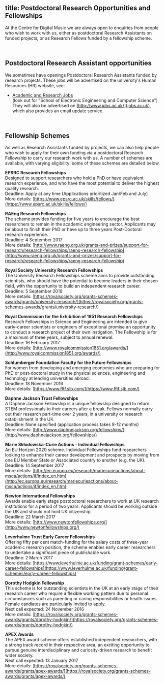 title: Postdoctoral Research Opportunities and Fellowships
---------

<p>At the Centre for Digital Music we are always open to enquiries from people who wish to work with us, either as postdoctoral Research Assistants on funded projects, or as Research Fellows funded by a fellowship scheme.</p>

<br>

Postdoctoral Research Assistant opportunities
-------

We sometimes have openings Postdoctoral Research Assistants funded by research projects. These jobs will be advertised on the university's Human Resources (HR) website, see:

* [Academic and Research Jobs](https://webapps2.is.qmul.ac.uk/jobs/jobs.action?classID=1)<br>(look out for "School of Electronic Engineering and Computer Science")
They will also be advertised on [http://www.jobs.ac.uk/](jobs.ac.uk), which also provides an email update service.

<br>

Fellowship Schemes
-------

As well as Research Assistants funded by projects, we can also help people who wish to apply for their own funding via a postdoctoral Research Fellowship to carry our research work with us. A number of schemes are available, with varying eligibility: some of these schemes are detailed below.

<b>EPSRC Research Fellowships</b>
<br>Designed to support researchers who hold a PhD or have equivalent research experience, and who have the most potential to deliver the highest quality research.
<br>Deadline: Apply at any time (Applications prioritized Jan/Feb and July)
<br>More details: [https://www.epsrc.ac.uk/skills/fellows/](https://www.epsrc.ac.uk/skills/fellows/)

<b>RAEng Research Fellowships</b>
<br>The scheme provides funding for five years to encourage the best researchers to remain in the academic engineering sector. Applicants may be about to finish their PhD or have up to three years Post-Doctoral research experience.
<br>Deadline: 4 September 2017
<br>More details: [http://www.raeng.org.uk/grants-and-prizes/support-for-research/research-fellowships/raeng-research-fellowship](http://www.raeng.org.uk/grants-and-prizes/support-for-research/research-fellowships/raeng-research-fellowship)

<b>Royal Society University Research Fellowships</b>
<br>The University Research Fellowships scheme aims to provide outstanding scientists, who should have the potential to become leaders in their chosen field, with the opportunity to build an independent research career.
<br>Deadline: 5 September 2016
<br>More details: [https://royalsociety.org/grants-schemes-awards/grants/university-research/](https://royalsociety.org/grants-schemes-awards/grants/university-research/)

<b>Royal Commission for the Exhibition of 1851 Research Fellowships</b>
<br>Research Fellowships in Science and Engineering are intended to give early-career scientists or engineers of exceptional promise an opportunity to conduct a research project of their own instigation. The Fellowship is for a maximum of three years, subject to annual renewal.
<br>Deadline: 16 February 2017
<br>More details: [http://www.royalcommission1851.org/awards/](http://www.royalcommission1851.org/awards/)

<b>Schlumberger Foundation Faculty for the Future Fellowships</b>
<br>For women from developing and emerging economies who are preparing for PhD or post-doctoral study in the physical sciences, engineering and technology at leading universities abroad.
<br>Deadline: 18 November 2016
<br>More details: [https://www.fftf.slb.com/](https://www.fftf.slb.com/)

<b>Daphne Jackson Trust Fellowships</b>
<br>A Daphne Jackson Fellowship is a unique fellowship designed to return STEM professionals to their careers after a break. Fellows normally carry out their research part-time over 2 years, in a university or research establishment in the UK.
<br>Deadline: None specified (application process takes 9-12 months)
<br>More details: [http://www.daphnejackson.org/fellowships/](http://www.daphnejackson.org/fellowships/)

<b> Marie Skłodowska-Curie Actions - Individual Fellowships</b>
<br>An EU Horizon 2020 scheme. Individual Fellowships fund researchers looking to enhance their career development and prospects by moving from one EU Member State or Associated country to another (e.g. the UK). 
<br>Deadline: 14 September 2017
<br>More details: [http://ec.europa.eu/research/mariecurieactions/about-msca/actions/if/index_en.htm](http://ec.europa.eu/research/mariecurieactions/about-msca/actions/if/index_en.htm)

<b>Newton International Fellowships</b>
<br>Awards enable early stage postdoctoral researchers to work at UK research institutions for a period of two years. Applicants should be working outside the UK and should not hold UK citizenship.
<br>Deadline: 22 March 2017
<br>More details: [http://www.newtonfellowships.org/](http://www.newtonfellowships.org/)

<b>Leverhulme Trust Early Career Fellowships</b>
<br>Offering fifty per cent match-funding for the salary costs of three-year academic research position, the scheme enables early career researchers to undertake a significant piece of publishable work.
<br>Deadline: 2 March 2017
<br>More details: [https://www.leverhulme.ac.uk/funding/grant-schemes/early-career-fellowships](https://www.leverhulme.ac.uk/funding/grant-schemes/early-career-fellowships)

<b>Dorothy Hodgkin Fellowship</b>
<br>This scheme is for outstanding scientists in the UK at an early stage of their research career who require a flexible working pattern due to personal circumstances such as parenting or caring responsibilities or health issues. Female candiates are particularly invited to apply.
<br>Next call expected: 24 November 2016
<br>More details: [https://royalsociety.org/grants-schemes-awards/grants/dorothy-hodgkin/](https://royalsociety.org/grants-schemes-awards/grants/dorothy-hodgkin/)

<b>APEX Awards</b>
<br>The APEX award scheme offers established independent researchers, with a strong track record in their respective area, an exciting opportunity to pursue genuine interdisciplinary and curiosity-driven research to benefit wider society.
<br>Next call expected: 13 January 2017
<br>More details: [https://royalsociety.org/grants-schemes-awards/grants/apex-awards/](https://royalsociety.org/grants-schemes-awards/grants/apex-awards/)
